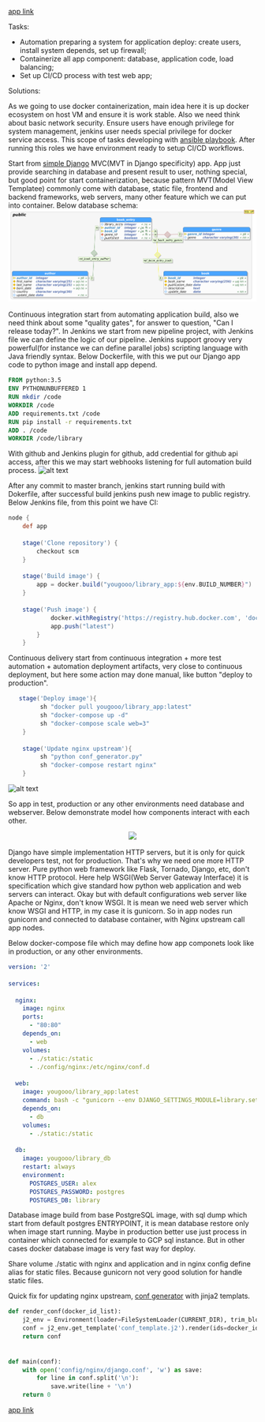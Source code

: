 [app link](http://35.198.91.243/)

Tasks:
- Automation preparing a system for  application deploy: create users,  install system depends, set up firewall; 
- Containerize all app component: database, application code, load balancing; 
- Set up CI/CD process with test web app; 

Solutions:

As we going to use docker containerization, main idea here it is up docker ecosystem on host VM and ensure it is work stable.
Also we need think about basic network security. Ensure users have enough privilege for system management, jenkins user
needs special privilege for docker service access. This scope of tasks developing with [ansible playbook](https://github.com/yougooo/ansible). After running this roles we have environment ready to setup CI/CD workflows. 

Start from [simple Django](https://github.com/yougooo/app_deploy/tree/master/library/books_storage) MVC(MVT in Django specificity) app. App just provide searching  in database and present result to user, nothing special, but good point for start containerization, because pattern MVT(Model View Templatee) commonly come with database, static file, frontend and backend frameworks, web servers, many other feature which we can put into container. Below database schema:    
![alt text](https://github.com/yougooo/epam_training/blob/master/Python/final_project/database/database_schema.png)

Continuous integration start from automating application build, also we need think about some "quality gates", for answer to question, "Can I release today?". In Jenkins we start from new pipeline project, with Jenkins file we can define the logic of our pipeline. Jenkins support groovy very powerful(for instance we can define parallel jobs) scripting language with Java friendly syntax. Below Dockerfile, with this we put our Django app code to python image and install app depend. 

```DOCKERFILE
FROM python:3.5
ENV PYTHONUNBUFFERED 1  
RUN mkdir /code
WORKDIR /code
ADD requirements.txt /code
RUN pip install -r requirements.txt
ADD . /code
WORKDIR /code/library
```

With github and Jenkins plugin for github, add credential for github api access, after this we may start webhooks listening for full automation build process.
![alt text](http://makescreen.ru/i/dc4c066dd6f284e60a6bdd187181cf.png)

After any commit to master branch, jenkins start running build with Dokerfile, after successful build jenkins push new image to public registry. Below Jenkins file, from this point we have CI: 

```groovy
node {
    def app
    
    stage('Clone repository') {
        checkout scm
    }

    stage('Build image') {
        app = docker.build("yougooo/library_app:${env.BUILD_NUMBER}")
    }

    stage('Push image') {
            docker.withRegistry('https://registry.hub.docker.com', 'docker-credentials') {
            app.push("latest")
        }
    }
```

Continuous delivery start from continuous integration + more test automation + automation deployment artifacts, very close to continuous deployment, but here some action may done manual, like button "deploy to production". 

```groovy
   stage('Deploy image'){
         sh "docker pull yougooo/library_app:latest"
         sh "docker-compose up -d"
         sh "docker-compose scale web=3"
    }

    stage('Update nginx upstream'){
         sh "python conf_generator.py"
         sh "docker-compose restart nginx"
    }
```
![alt text](http://makescreen.ru/i/5aa899e4ce9e3c273ff34ad18ee055.png)

So app in test, production or any other environments need database and webserver. Below demonstrate model how components interact with each other. 
<p align="center"><img src =http://makescreen.ru/i/ebc3a8e4b84139b3d924977481dcfb.png /></p>

Django have simple implementation HTTP servers, but it is only for quick developers test, not for production. That's why we need one more HTTP server. Pure python web framework like Flask, Tornado, Django, etc, don't know HTTP protocol. Here help WSGI(Web Server Gateway Interface) it is specification which give standard how python web application and web servers can interact. Okay but with default configurations web server like Apache or Nginx, don't know WSGI. It is mean we need web server which know WSGI and HTTP, in my case it is gunicorn. So in app nodes run gunicorn and connected to database container, with Nginx upstream call app nodes. 

Below docker-compose file which may define how app componets look like in production, or any other environments.

```yml
version: '2'  

services:  
  
  nginx:
    image: nginx
    ports:
      - "80:80"
    depends_on:
      - web
    volumes:
      - ./static:/static
      - ./config/nginx:/etc/nginx/conf.d

  web:
    image: yougooo/library_app:latest 
    command: bash -c "gunicorn --env DJANGO_SETTINGS_MODULE=library.settings.local library.wsgi -b 0.0.0.0:8000"
    depends_on:
      - db
    volumes:
      - ./static:/static

  db:
    image: yougooo/library_db
    restart: always
    environment:
      POSTGRES_USER: alex
      POSTGRES_PASSWORD: postgres
      POSTGRES_DB: library
```
Database image build from base PostgreSQL image, with sql dump which start from default postgres ENTRYPOINT, it is mean database restore only when image start running. Maybe in production better use just process in container which connected for example to GCP sql instance. But in other cases docker database image is very fast way for deploy. 

Share volume ./static with nginx and application and in nginx config define alias for static files. Because gunicorn not very good solution for handle static files.

Quick fix for updating nginx upstream, [conf generator](https://github.com/yougooo/app_deploy/blob/master/conf_generator.py) with jinja2 templats.   

```python
def render_conf(docker_id_list):
    j2_env = Environment(loader=FileSystemLoader(CURRENT_DIR), trim_blocks=True)
    conf = j2_env.get_template('conf_template.j2').render(ids=docker_id_list)
    return conf


def main(conf):
    with open('config/nginx/django.conf', 'w') as save:
        for line in conf.split('\n'):
            save.write(line + '\n')
    return 0
```

[app link](http://35.198.91.243/)

